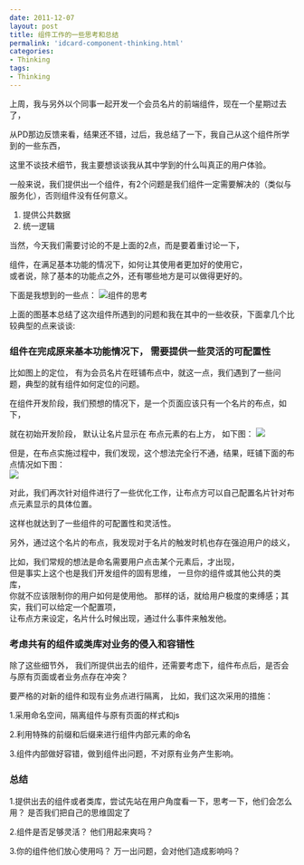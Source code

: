 ```yaml
---
date: 2011-12-07
layout: post
title: 组件工作的一些思考和总结
permalink: 'idcard-component-thinking.html'
categories:
- Thinking
tags:
- Thinking
---
```



上周，我与另外以个同事一起开发一个会员名片的前端组件，现在一个星期过去了，  

从PD那边反馈来看，结果还不错，过后，我总结了一下，我自己从这个组件所学到的一些东西，
   
这里不谈技术细节，我主要想谈谈我从其中学到的什么叫真正的用户体验。  
<!-- more -->

一般来说，我们提供出一个组件，有2个问题是我们组件一定需要解决的（类似与服务化），否则组件没有任何意义。
  
1.   提供公共数据
2.   统一逻辑  

当然，今天我们需要讨论的不是上面的2点，而是要着重讨论一下，
  
组件，在满足基本功能的情况下，如何让其使用者更加好的使用它，  
或者说，除了基本的功能点之外，还有哪些地方是可以做得更好的。

下面是我想到的一些点： 
![组件的思考](http://farm8.staticflickr.com/7154/6477152207_972f0dfb35_b.jpg)

上面的图基本总结了这次组件所遇到的问题和我在其中的一些收获，下面拿几个比较典型的点来谈谈:  

### 组件在完成原来基本功能情况下， 需要提供一些灵活的可配置性 

比如图上的定位， 有为会员名片在旺铺布点中，就这一点，我们遇到了一些问题，典型的就有组件如何定位的问题。  

在组件开发阶段，我们预想的情况下，是一个页面应该只有一个名片的布点，如下，  

就在初始开发阶段， 默认让名片显示在 布点元素的右上方， 如下图： 
![ ](http://farm8.staticflickr.com/7019/6477152263_c97d60b66d_m.jpg)  

但是，在布点实施过程中，我们发现，这个想法完全行不通，结果，旺铺下面的布点情况如下图：  
![ ](http://farm8.staticflickr.com/7153/6477152317_70b4998b18.jpg)

对此，我们再次针对组件进行了一些优化工作，让布点方可以自己配置名片针对布点元素显示的具体位置。  

这样也就达到了一些组件的可配置性和灵活性。  


另外，通过这个名片的布点，我发现对于名片的触发时机也存在强迫用户的歧义，  

比如，我们常规的想法是命名需要用户点击某个元素后，才出现，  
但是事实上这个也是我们开发组件的固有思维， 一旦你的组件或其他公共的类库，  
你就不应该限制你的用户如何是使用他。
那样的话，就给用户极度的束缚感；其实，我们可以给定一个配置项，  
让布点方来设定，名片什么时候出现，通过什么事件来触发他。

### 考虑共有的组件或类库对业务的侵入和容错性  
除了这些细节外， 我们所提供出去的组件，还需要考虑下，组件布点后，是否会与原有页面或者业务点存在冲突？
  
要严格的对新的组件和现有业务点进行隔离， 比如，我们这次采用的措施： 

1.采用命名空间，隔离组件与原有页面的样式和js

2.利用特殊的前缀和后缀来进行组件内部元素的命名

3.组件内部做好容错，做到组件出问题，不对原有业务产生影响。

### 总结  


1.提供出去的组件或者类库，尝试先站在用户角度看一下，思考一下，他们会怎么用？ 是否我们把自己的思维固定了

2.组件是否足够灵活？ 他们用起来爽吗？

3.你的组件他们放心使用吗？ 万一出问题，会对他们造成影响吗？

